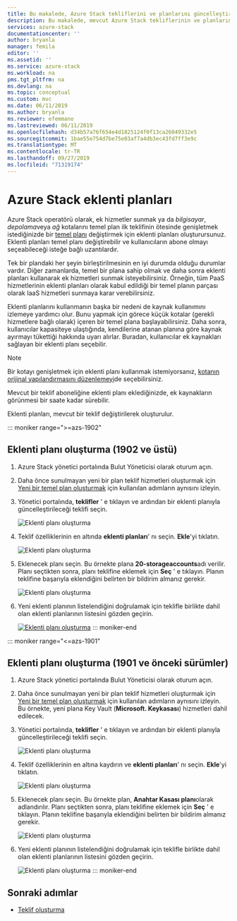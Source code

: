 ```yaml
---
title: Bu makalede, Azure Stack tekliflerini ve planlarını güncelleştirme hakkında bilgi edinebilirsiniz | Microsoft Docs
description: Bu makalede, mevcut Azure Stack tekliflerinin ve planların nasıl görüntüleneceği ve değiştirileceği açıklanır.
services: azure-stack
documentationcenter: ''
author: bryanla
manager: femila
editor: ''
ms.assetid: ''
ms.service: azure-stack
ms.workload: na
pms.tgt_pltfrm: na
ms.devlang: na
ms.topic: conceptual
ms.custom: mvc
ms.date: 06/11/2019
ms.author: bryanla
ms.reviewer: efemmano
ms.lastreviewed: 06/11/2019
ms.openlocfilehash: d34b57a76f654e4d1825124f0f13ca26049332e5
ms.sourcegitcommit: 1bae55e754d7be75e03af7a4db3ec43fd7ff3e9c
ms.translationtype: MT
ms.contentlocale: tr-TR
ms.lasthandoff: 09/27/2019
ms.locfileid: "71319174"
---
```

# <a name="azure-stack-add-on-plans"></a>Azure Stack eklenti planları

Azure Stack operatörü olarak, ek hizmetler sunmak ya da *bilgisayar*, *depolama*veya *ağ* kotalarını temel plan ilk teklifinin ötesinde genişletmek istediğinizde bir [temel planı](azure-stack-create-plan.md) değiştirmek için eklenti planları oluşturursunuz. Eklenti planları temel planı değiştirebilir ve kullanıcıların abone olmayı seçeabileceği isteğe bağlı uzantılardır.

Tek bir plandaki her şeyin birleştirilmesinin en iyi durumda olduğu durumlar vardır. Diğer zamanlarda, temel bir plana sahip olmak ve daha sonra eklenti planları kullanarak ek hizmetleri sunmak isteyebilirsiniz. Örneğin, tüm PaaS hizmetlerinin eklenti planları olarak kabul edildiği bir temel planın parçası olarak IaaS hizmetleri sunmaya karar verebilirsiniz.

Eklenti planlarını kullanmanın başka bir nedeni de kaynak kullanımını izlemeye yardımcı olur. Bunu yapmak için görece küçük kotalar (gerekli hizmetlere bağlı olarak) içeren bir temel plana başlayabilirsiniz. Daha sonra, kullanıcılar kapasiteye ulaştığında, kendilerine atanan planına göre kaynak ayırmayı tükettiği hakkında uyarı alırlar. Buradan, kullanıcılar ek kaynakları sağlayan bir eklenti planı seçebilir.

> [!NOTE]
> Bir kotayı genişletmek için eklenti planı kullanmak istemiyorsanız, [kotanın orijinal yapılandırmasını düzenlemeyi](azure-stack-quota-types.md#edit-a-quota)de seçebilirsiniz.

Mevcut bir teklif aboneliğine eklenti planı eklediğinizde, ek kaynakların görünmesi bir saate kadar sürebilir.

Eklenti planları, mevcut bir teklif değiştirilerek oluşturulur.

::: moniker range=">=azs-1902"
## <a name="create-an-add-on-plan-1902-and-later"></a>Eklenti planı oluşturma (1902 ve üstü)

1. Azure Stack yönetici portalında Bulut Yöneticisi olarak oturum açın.
2. Daha önce sunulmayan yeni bir plan teklif hizmetleri oluşturmak için [Yeni bir temel plan oluşturmak](azure-stack-create-plan.md) için kullanılan adımların aynısını izleyin.
3. Yönetici portalında, **teklifler** ' e tıklayın ve ardından bir eklenti planıyla güncelleştirileceği teklifi seçin.

   ![Eklenti planı oluşturma](media/create-add-on-plan/add-on1.png)

4. Teklif özelliklerinin en altında **eklenti planları**' nı seçin. **Ekle**'yi tıklatın.

    ![Eklenti planı oluşturma](media/create-add-on-plan/add-on2.png)

5. Eklenecek planı seçin. Bu örnekte plana **20-storageaccounts**adı verilir. Planı seçtikten sonra, planı teklifine eklemek için **Seç** ' e tıklayın. Planın teklifine başarıyla eklendiğini belirten bir bildirim almanız gerekir.

    ![Eklenti planı oluşturma](media/create-add-on-plan/add-on3.png)

6. Yeni eklenti planının listelendiğini doğrulamak için teklifle birlikte dahil olan eklenti planlarının listesini gözden geçirin.

    [![Eklenti planı oluşturma](media/create-add-on-plan/add-on4.png "Eklenti planı oluşturma")](media/create-add-on-plan/add-on4lg.png#lightbox)
::: moniker-end

::: moniker range="<=azs-1901"
## <a name="create-an-add-on-plan-1901-and-earlier"></a>Eklenti planı oluşturma (1901 ve önceki sürümler)

1. Azure Stack yönetici portalında Bulut Yöneticisi olarak oturum açın.
2. Daha önce sunulmayan yeni bir plan teklif hizmetleri oluşturmak için [Yeni bir temel plan oluşturmak](azure-stack-create-plan.md) için kullanılan adımların aynısını izleyin. Bu örnekte, yeni plana Key Vault (**Microsoft. Keykasası**) hizmetleri dahil edilecek.
3. Yönetici portalında, **teklifler** ' e tıklayın ve ardından bir eklenti planıyla güncelleştirileceği teklifi seçin.

   ![Eklenti planı oluşturma](media/create-add-on-plan/1.PNG)

4. Teklif özelliklerinin en altına kaydırın ve **eklenti planları**' nı seçin. **Ekle**'yi tıklatın.

    ![Eklenti planı oluşturma](media/create-add-on-plan/2.PNG)

5. Eklenecek planı seçin. Bu örnekte plan, **Anahtar Kasası planı**olarak adlandırılır. Planı seçtikten sonra, planı teklifine eklemek için **Seç** ' e tıklayın. Planın teklifine başarıyla eklendiğini belirten bir bildirim almanız gerekir.

    ![Eklenti planı oluşturma](media/create-add-on-plan/3.PNG)

6. Yeni eklenti planının listelendiğini doğrulamak için teklifle birlikte dahil olan eklenti planlarının listesini gözden geçirin.

    ![Eklenti planı oluşturma](media/create-add-on-plan/4.PNG)
::: moniker-end

## <a name="next-steps"></a>Sonraki adımlar

* [Teklif oluşturma](azure-stack-create-offer.md)
